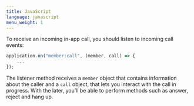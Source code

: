 ```yaml
---
title: JavaScript
language: javascript
menu_weight: 1
---
```


To receive an incoming in-app call, you should listen to incoming call events:

```javascript
application.on("member:call", (member, call) => {
    ...
});
```

The listener method receives a `member` object that contains information about the caller and a `call` object, that lets you interact with the call in progress. With the later, you’ll be able to perform methods such as answer, reject and hang up.

